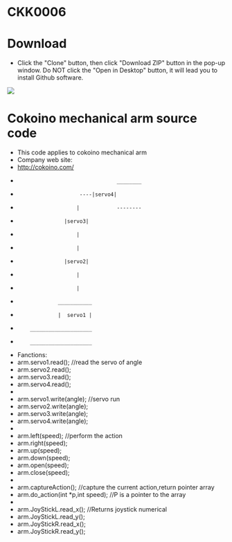 # CKK0006
# Download
- Click the "Clone" button, then click "Download ZIP" button in the pop-up window. Do NOT click the "Open in Desktop" button, it will lead you to install Github software.

![](https://github.com/Cokoino/CKK0006/raw/master/download.png)

# Cokoino mechanical arm source code
- This code applies to cokoino mechanical arm
- Company web site:
- http://cokoino.com/
-                                     ________
-                         ----|servo4| 
-                        |            --------
-                    |servo3|   
-                        |
-                        |
-                    |servo2|
-                        |
-                        |
-                  ___________
-                  |  servo1 |
-         ____________________
-         ____________________
- Fanctions:
- arm.servo1.read();   //read the servo of angle
- arm.servo2.read();
- arm.servo3.read();
- arm.servo4.read();
- 
- arm.servo1.write(angle);   //servo run
- arm.servo2.write(angle);
- arm.servo3.write(angle);
- arm.servo4.write(angle);
- 
- arm.left(speed);    //perform the action 
- arm.right(speed);
- arm.up(speed);
- arm.down(speed);
- arm.open(speed);
- arm.close(speed);
- 
- arm.captureAction();    //capture the current action,return pointer array
- arm.do_action(int *p,int speed);  //P is a pointer to the array
- 
- arm.JoyStickL.read_x(); //Returns joystick numerical
- arm.JoyStickL.read_y();
- arm.JoyStickR.read_x();
- arm.JoyStickR.read_y();
